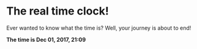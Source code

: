 # The real time clock!

Ever wanted to know what the time is? Well, your journey is about to end!

**The time is Dec 01, 2017, 21:09**